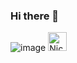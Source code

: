 ### Hi there 👋
![image](https://imgur.com/rDTmn8s.png)
[<img align="centre" alt="Nick | LinkedIn" width="30px" src="https://cdn.jsdelivr.net/npm/simple-icons@v3/icons/linkedin.svg" />](https://www.linkedin.com/in/nick-butler-4a7986a3/)
